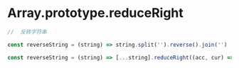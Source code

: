 # Array.prototype.reduceRight

```js
//  反转字符串

const reverseString = (string) => string.split('').reverse().join('')

const reverseString = (string) => [...string].reduceRight((acc, cur) => acc + cur);
```
